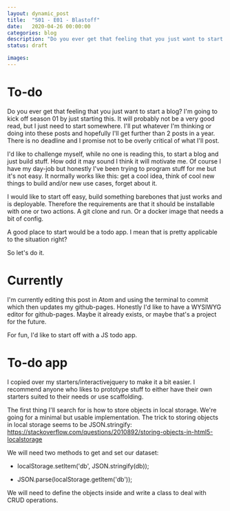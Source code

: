 ```yaml
---
layout: dynamic_post
title:  "S01 - E01 - Blastoff"
date:   2020-04-26 00:00:00
categories: blog
description: "Do you ever get that feeling that you just want to start a blog?"
status: draft

images:
---
```


# To-do

Do you ever get that feeling that you just want to start a blog? I'm going to kick off season 01 by just starting this. It will probably not be a very good read, but I just need to start somewhere. I'll put whatever I'm thinking or doing into these posts and hopefully I'll get further than 2 posts in a year. There is no deadline and I promise not to be overly critical of what I'll post.

I'd like to challenge myself, while no one is reading this, to start a blog and just build stuff. How odd it may sound I think it will motivate me. Of course I have my day-job but honestly I've been trying to program stuff for me but it's not easy. It normally works like this: get a cool idea, think of cool new things to build and/or new use cases, forget about it.

I would like to start off easy, build something barebones that just works and is deployable. Therefore the requirements are that it should be installable with one or two actions. A git clone and run. Or a docker image that needs a bit of config.

A good place to start would be a todo app. I mean that is pretty applicable to the situation right?


So let's do it.

# Currently

I'm currently editing this post in Atom and using the terminal to commit which then updates my github-pages. Honestly I'd like to have a WYSIWYG editor for github-pages. Maybe it already exists, or maybe that's a project for the future.

For fun, I'd like to start off with a JS todo app.




# To-do app

I copied over my starters/interactivejquery to make it a bit easier. I recommend anyone who likes to prototype stuff to either have their own starters suited to their needs or use scaffolding.

The first thing I'll search for is how to store objects in local storage. We're going for a minimal but usable implementation. The trick to storing objects in local storage seems to be JSON.stringify: https://stackoverflow.com/questions/2010892/storing-objects-in-html5-localstorage

We will need two methods to get and set our dataset:

- localStorage.setItem('db', JSON.stringify(db));

- JSON.parse(localStorage.getItem('db'));

We will need to define the objects inside and write a class to deal with CRUD operations.
